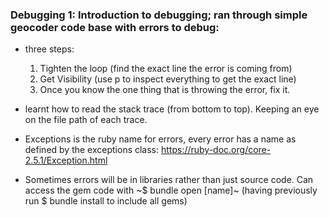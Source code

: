 ### Debugging 1: Introduction to debugging; ran through simple geocoder code base with errors to debug:

* three steps:
    1) Tighten the loop (find the exact line the error is coming from)
    2) Get Visibility (use p to inspect everything to get the exact line)
    3) Once you know the one thing that is throwing the error, fix it.

* learnt how to read the stack trace (from bottom to top). Keeping an eye on the file path of each trace.
* Exceptions is the ruby name for errors, every error has a name as defined by the exceptions class: https://ruby-doc.org/core-2.5.1/Exception.html
* Sometimes errors will be in libraries rather than just source code. Can access the gem code with ~$ bundle open [name]~ (having previously run $ bundle install to include all gems)
